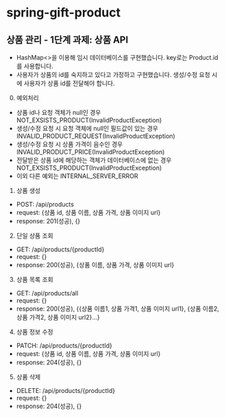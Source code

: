 # spring-gift-product

## 상품 관리 - 1단계 과제: 상품 API
- HashMap<>을 이용해 임시 데이터베이스를 구현했습니다. key로는 Product.id를 사용합니다.
- 사용자가 상품의 id를 숙지하고 있다고 가정하고 구현했습니다. 생성/수정 요청 시에 사용자가 상품 id를 전달해야 합니다.


0. 예외처리
- 상품 id나 요청 객체가 null인 경우 NOT_EXSISTS_PRODUCT(InvalidProductException)
- 생성/수정 요청 시 요청 객체에 null인 필드값이 있는 경우 INVALID_PRODUCT_REQUEST(InvalidProductException)
- 생성/수정 요청 시 상품 가격이 음수인 경우 INVALID_PRODUCT_PRICE(InvalidProductException)
- 전달받은 상품 id에 해당하는 객체가 데이터베이스에 없는 경우 NOT_EXSISTS_PRODUCT(InvalidProductException)
- 이외 다른 예외는 INTERNAL_SERVER_ERROR

1. 상품 생성
- POST: /api/products
- request: {상품 id, 상품 이름, 상품 가격, 상품 이미지 url}
- response: 201(성공), {}

2. 단일 상품 조회
- GET: /api/products/{productId}
- request: {}
- response: 200(성공), {상품 이름, 상품 가격, 상품 이미지 url}

3. 상품 목록 조회
- GET: /api/products/all
- request: {}
- response: 200(성공), {{상품 이름1, 상품 가격1, 상품 이미지 url1}, {상품 이름2, 상품 가격2, 상품 이미지 url2}...}

4. 상품 정보 수정
- PATCH: /api/products/{productId}
- request: {상품 id, 상품 이름, 상품 가격, 상품 이미지 url}
- response: 204(성공), {}

5. 상품 삭제
- DELETE: /api/products/{productId}
- request: {}
- response: 204(성공), {}